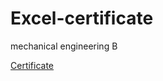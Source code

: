 # Excel-certificate 

mechanical engineering B

[Certificate](https://drive.google.com/file/d/1YCJBNsEopX_AF279KynNnJJHK8IKhR-w/view?usp=drivesdk) 
